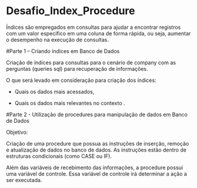 # Desafio_Index_Procedure
Índices são empregados em consultas para ajudar a encontrar registros com um valor específico em uma coluna de forma rápida, ou seja, aumentar o desempenho na execução de consultas. 

#Parte 1 – Criando índices em Banco de Dados 

Criação de índices para consultas para o cenário de company com as perguntas (queries sql) para recuperação de informações.

O que será levado em consideração para criação dos índices:

- Quais os dados mais acessados, 

- Quais os dados mais relevantes no contexto .

 #Parte 2 - Utilização de procedures para manipulação de dados em Banco de Dados 

Objetivo:  

Criação de uma procedure que possua as instruções de inserção, remoção e atualização de dados no banco de dados. As instruções estão dentro de estruturas condicionais (como CASE ou IF).  

Além das variáveis de recebimento das informações, a procedure possui uma variável de controle. Essa variável de controle irá determinar a ação a ser executada. 
